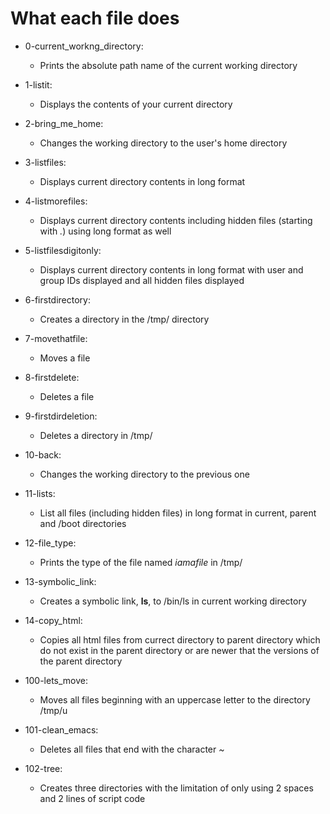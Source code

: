# What each file does

- 0-current_workng_directory:
	- Prints the absolute path name of the current working directory

- 1-listit:
	- Displays the contents of your current directory

- 2-bring_me_home:
	- Changes the working directory to the user's home directory

- 3-listfiles:
	- Displays current directory contents in long format
- 4-listmorefiles:
	- Displays current directory contents including hidden files (starting with *.*) using long format as well
- 5-listfilesdigitonly:
	- Displays current directory contents in long format with user and group IDs displayed and all hidden files displayed
- 6-firstdirectory:
	- Creates a directory in the /tmp/ directory
- 7-movethatfile:
	- Moves a file
- 8-firstdelete:
	- Deletes a file
- 9-firstdirdeletion:
	- Deletes a directory in /tmp/
- 10-back:
	- Changes the working directory to the previous one
- 11-lists:
	- List all files (including hidden files) in long format in current, parent and /boot directories
- 12-file_type:
	- Prints the type of the file named *iamafile* in /tmp/
- 13-symbolic_link:
	- Creates a symbolic link, __ls__, to /bin/ls in current working directory
- 14-copy_html:
	- Copies all html files from currect directory to parent directory which do not exist in the parent directory or are newer that the versions of the parent directory
- 100-lets_move:
	- Moves all files beginning with an uppercase letter to the directory /tmp/u
- 101-clean_emacs:
	- Deletes all files that end with the character *~*
- 102-tree:
	- Creates three directories with the limitation of only using 2 spaces and 2 lines of script code
